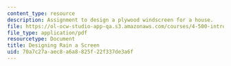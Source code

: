 ```yaml
---
content_type: resource
description: Assignment to design a plywood windscreen for a house.
file: https://ol-ocw-studio-app-qa.s3.amazonaws.com/courses/4-500-introduction-to-design-computing-fall-2008/70a7c27aaec8a6a8825f22f337de3a6f_assn8.pdf
file_type: application/pdf
resourcetype: Document
title: Designing Rain a Screen
uid: 70a7c27a-aec8-a6a8-825f-22f337de3a6f
---
```

